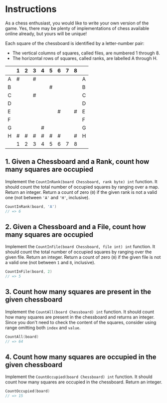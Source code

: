 # Instructions

As a chess enthusiast, you would like to write your own version of the game. Yes, there may be plenty of implementations of chess available online already, but yours will be unique!

Each square of the chessboard is identified by a letter-number pair:
 - The vertical columns of squares, called files, are numbered 1 through 8.
 - The horizontal rows of squares, called ranks, are labelled A through H.

|   | 1 | 2 | 3 | 4 | 5 | 6 | 7 | 8 |   |
|---|---|---|---|---|---|---|---|---|---|
| A | # |   | # |   |   |   |   |   | A |
| B |   |   |   |   | # |   |   |   | B |
| C |   |   | # |   |   |   |   |   | C |
| D |   |   |   |   |   |   |   |   | D |
| E |   |   |   |   |   | # |   | # | E |
| F |   |   |   |   |   |   |   |   | F |
| G |   |   |   | # |   |   |   |   | G |
| H | # | # | # | # | # | # |   | # | H |
|   | 1 | 2 | 3 | 4 | 5 | 6 | 7 | 8 |   |

## 1. Given a Chessboard and a Rank, count how many squares are occupied

Implement the `CountInRank(board Chessboard, rank byte) int` function.
It should count the total number of occupied squares by ranging over a map. Return an integer.
Return a count of zero (`0`) if the given rank is not a valid one (not between  `'A'` and `'H'`, inclusive).

```go
CountInRank(board, 'A')
// => 6
```

## 2. Given a Chessboard and a File, count how many squares are occupied

Implement the `CountInFile(board Chessboard, file int) int` function.
It should count the total number of occupied squares by ranging over the given file. Return an integer.
Return a count of zero (`0`) if the given file is not a valid one (not between `1` and `8`, inclusive).

```go
CountInFile(board, 2)
// => 5
```

## 3. Count how many squares are present in the given chessboard

Implement the `CountAll(board Chessboard) int` function.
It should count how many squares are present in the chessboard and returns
an integer. Since you don't need to check the content of the squares,
consider using range omitting both `index` and `value`.

```go
CountAll(board)
// => 64
```

## 4. Count how many squares are occupied in the given chessboard

Implement the `CountOccupied(board Chessboard) int` function.
It should count how many squares are occupied in the chessboard.
Return an integer.

```go
CountOccupied(board)
// => 15
```
